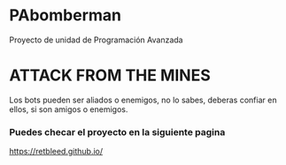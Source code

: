 # PAbomberman
Proyecto de unidad de Programación Avanzada

# ATTACK FROM THE MINES
Los bots pueden ser aliados o enemigos, no lo sabes, deberas confiar en ellos, si son amigos o enemigos.

### Puedes checar el proyecto en la siguiente pagina
https://retbleed.github.io/